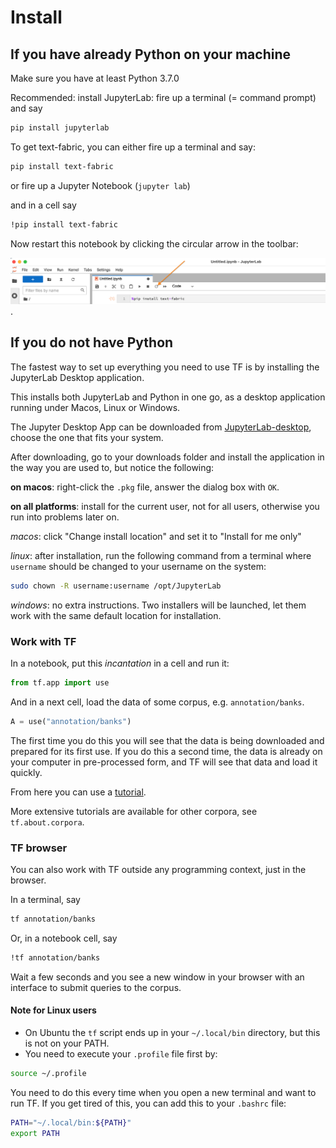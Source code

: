 # Install

## If you have already Python on your machine

Make sure you have at least Python 3.7.0

Recommended: install JupyterLab:
fire up a terminal (= command prompt) and say

``` sh
pip install jupyterlab
```

To get text-fabric, you can either fire up a terminal and say:

``` sh
pip install text-fabric
```

or fire up a Jupyter Notebook (`jupyter lab`)

and in a cell say

``` sh
!pip install text-fabric
```

Now restart this notebook by clicking the circular arrow in the toolbar:

![restart](../images/restartkernel.png).

## If you do not have Python

The fastest way to set up everything you need to use TF is by installing the
JupyterLab Desktop application.

This installs both JupyterLab and Python in one go,
as a desktop application running under  Macos, Linux or Windows.

The Jupyter Desktop App can be downloaded from
[JupyterLab-desktop](https://github.com/jupyterlab/jupyterlab-desktop),
choose the one that fits your system.

After downloading, go to your downloads folder and install the application in the way
you are used to, but notice the following:

**on macos**: right-click the `.pkg` file, answer the dialog box with `OK`. 

**on all platforms**: install for the current user, not for all users, otherwise
you run into problems later on.

*macos*: click "Change install location" and set it to "Install for me only"

*linux*: after installation, run the following command from a terminal
where `username` should be changed
to your username on the system:

``` sh
sudo chown -R username:username /opt/JupyterLab
```

*windows*: no extra instructions.
Two installers will be launched, let them work with the same default
location for installation.

### Work with TF

In a notebook, put this *incantation* in a cell and run it:

``` python
from tf.app import use
```

And in a next cell, load the data of some corpus, e.g. `annotation/banks`.


``` python
A = use("annotation/banks")
```

The first time you do this you will see that the data is being downloaded and
prepared for its first use.
If you do this a second time, the data is already on your computer in
pre-processed form, and TF will see that data and load it quickly.

From here you can use a
[tutorial](https://nbviewer.org/github/annotation/banks/blob/master/tutorial/use.ipynb).

More extensive tutorials are available for other corpora, see `tf.about.corpora`.

### TF browser

You can also work with TF outside any programming context, just in the browser.

In a terminal, say

``` sh
tf annotation/banks
```

Or, in a notebook cell, say

``` sh
!tf annotation/banks
```

Wait a few seconds and you see a new window in your browser
with an interface to submit queries to the corpus.

#### Note for Linux users

*   On Ubuntu the `tf` script ends up in your `~/.local/bin` directory,
    but this is not on your PATH.
*   You need to execute your `.profile` file first by:

``` sh
source ~/.profile
```

You need to do this every time when you open a new terminal and
want to run TF.
If you get tired of this, you can add this to your `.bashrc` file:

``` sh
PATH="~/.local/bin:${PATH}"
export PATH
```
